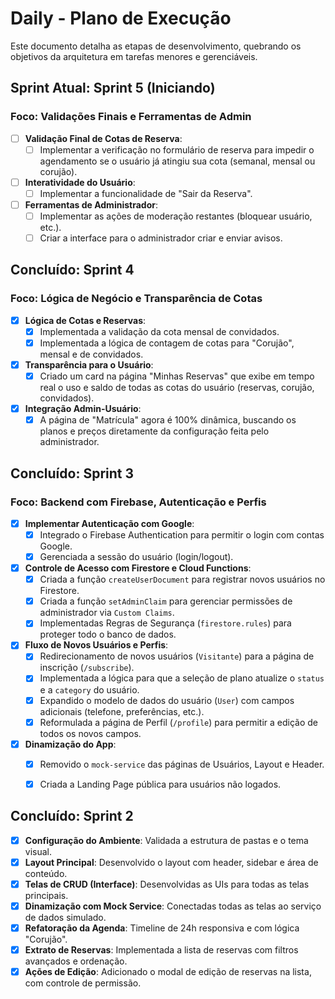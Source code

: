 # Daily - Plano de Execução

Este documento detalha as etapas de desenvolvimento, quebrando os objetivos da arquitetura em tarefas menores e gerenciáveis.

## Sprint Atual: Sprint 5 (Iniciando)

### Foco: Validações Finais e Ferramentas de Admin

- [ ] **Validação Final de Cotas de Reserva**:
  - [ ] Implementar a verificação no formulário de reserva para impedir o agendamento se o usuário já atingiu sua cota (semanal, mensal ou corujão).

- [ ] **Interatividade do Usuário**:
  - [ ] Implementar a funcionalidade de "Sair da Reserva".

- [ ] **Ferramentas de Administrador**:
  - [ ] Implementar as ações de moderação restantes (bloquear usuário, etc.).
  - [ ] Criar a interface para o administrador criar e enviar avisos.

## Concluído: Sprint 4

### Foco: Lógica de Negócio e Transparência de Cotas

- [x] **Lógica de Cotas e Reservas**:
  - [x] Implementada a validação da cota mensal de convidados.
  - [x] Implementada a lógica de contagem de cotas para "Corujão", mensal e de convidados.
- [x] **Transparência para o Usuário**:
  - [x] Criado um card na página "Minhas Reservas" que exibe em tempo real o uso e saldo de todas as cotas do usuário (reservas, corujão, convidados).
- [x] **Integração Admin-Usuário**:
  - [x] A página de "Matrícula" agora é 100% dinâmica, buscando os planos e preços diretamente da configuração feita pelo administrador.

## Concluído: Sprint 3

### Foco: Backend com Firebase, Autenticação e Perfis

- [x] **Implementar Autenticação com Google**:
  - [x] Integrado o Firebase Authentication para permitir o login com contas Google.
  - [x] Gerenciada a sessão do usuário (login/logout).
- [x] **Controle de Acesso com Firestore e Cloud Functions**:
  - [x] Criada a função `createUserDocument` para registrar novos usuários no Firestore.
  - [x] Criada a função `setAdminClaim` para gerenciar permissões de administrador via `Custom Claims`.
  - [x] Implementadas Regras de Segurança (`firestore.rules`) para proteger todo o banco de dados.
- [x] **Fluxo de Novos Usuários e Perfis**:
  - [x] Redirecionamento de novos usuários (`Visitante`) para a página de inscrição (`/subscribe`).
  - [x] Implementada a lógica para que a seleção de plano atualize o `status` e a `category` do usuário.
  - [x] Expandido o modelo de dados do usuário (`User`) com campos adicionais (telefone, preferências, etc.).
  - [x] Reformulada a página de Perfil (`/profile`) para permitir a edição de todos os novos campos.
- [x] **Dinamização do App**:
  - [x] Removido o `mock-service` das páginas de Usuários, Layout e Header.
  - [x] Criada a Landing Page pública para usuários não logados.


## Concluído: Sprint 2

- [x] **Configuração do Ambiente**: Validada a estrutura de pastas e o tema visual.
- [x] **Layout Principal**: Desenvolvido o layout com header, sidebar e área de conteúdo.
- [x] **Telas de CRUD (Interface)**: Desenvolvidas as UIs para todas as telas principais.
- [x] **Dinamização com Mock Service**: Conectadas todas as telas ao serviço de dados simulado.
- [x] **Refatoração da Agenda**: Timeline de 24h responsiva e com lógica "Corujão".
- [x] **Extrato de Reservas**: Implementada a lista de reservas com filtros avançados e ordenação.
- [x] **Ações de Edição**: Adicionado o modal de edição de reservas na lista, com controle de permissão.
